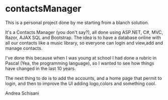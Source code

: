 # contactsManager

This is a personal project done by me starting from a blanch solution.

It's a Contacts Manager (you don't say?), all done using ASP.NET, C#, MVC, Razor, AJAX SQL and Bootstrap.
The idea is to have a database online with all our contacts like a music library, so everyone can login and view,add and manage contacts.

I've done this because when I was young at school I had done a rubric in Pascal (Yea, the programming language), so I wanted to see how things have changed in the last 10 years.


The next thing to do is to add the accounts, and a home page that permit to login, and then to improve the UI adding logo,colors and something cool.

Andrea Schisani


